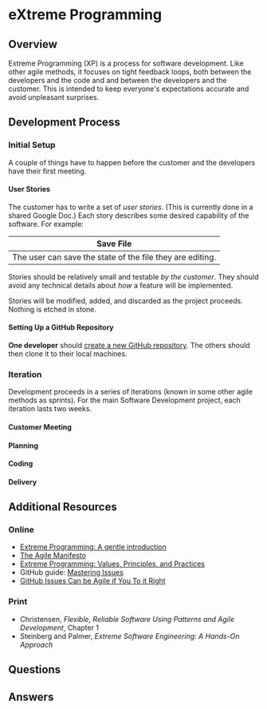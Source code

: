 # eXtreme Programming
## Overview
Extreme Programming (XP) is a process for software development. Like other agile methods, it focuses on tight feedback loops, both between the developers and the code and and between the developers and the customer. This is intended to keep everyone's expectations accurate and avoid unpleasant surprises.
## Development Process
### Initial Setup
A couple of things have to happen before the customer and the developers have their first meeting.
#### User Stories
The customer has to write a set of *user stories*. (This is currently done in a shared Google Doc.) Each story describes some desired capability of the software. For example:

| Save File |
|-|
|The user can save the state of the file they are editing.|

Stories should be relatively small and testable *by the customer*. They should avoid any technical details about *how* a feature will be implemented.

Stories will be modified, added, and discarded as the project proceeds. Nothing is etched in stone.
#### Setting Up a GitHub Repository
**One developer** should [create a new GitHub repository](setting_up_githib.md). The others should then clone it to their local machines.
### Iteration
Development proceeds in a series of iterations (known in some other agile methods as sprints). For the main Software Development project, each iteration lasts two weeks.
#### Customer Meeting
#### Planning
#### Coding
#### Delivery
## Additional Resources
### Online
- [Extreme Programming: A gentle introduction](http://www.extremeprogramming.org/)
- [The Agile Manifesto](https://agilemanifesto.org/)
- [Extreme Programming: Values, Principles, and Practices](https://www.altexsoft.com/blog/business/extreme-programming-values-principles-and-practices/)
- GitHub guide: [Mastering Issues](https://guides.github.com/features/issues/)
- [GitHub Issues Can be Agile if You To it Right](https://zube.io/blog/agile-project-management-workflow-for-github-issues/)
### Print
- Christensen, *Flexible, Reliable Software Using Patterns and Agile Development*, Chapter 1
- Steinberg and Palmer, *Extreme Software Engineering: A Hands-On Approach*
## Questions
## Answers
